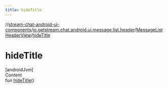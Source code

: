 ```yaml
---
title: hideTitle
---
```

//[stream-chat-android-ui-components](../../../index.md)/[io.getstream.chat.android.ui.message.list.header](../index.md)/[MessageListHeaderView](index.md)/[hideTitle](hideTitle.md)



# hideTitle  
[androidJvm]  
Content  
fun [hideTitle](hideTitle.md)()  



